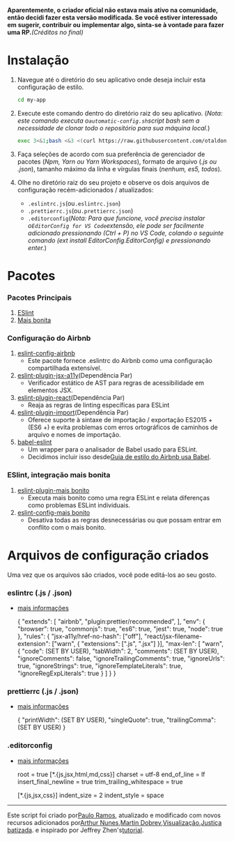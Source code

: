 **Aparentemente, o criador oficial não estava mais ativo na comunidade, então decidi fazer esta versão modificada. Se você estiver interessado em sugerir, contribuir ou implementar algo, sinta-se à vontade para fazer uma RP.**_(Créditos no final)_

# Instalação

1.  Navegue até o diretório do seu aplicativo onde deseja incluir esta configuração de estilo.

    ```bash
    cd my-app
    ```

2.  Execute este comando dentro do diretório raiz do seu aplicativo. (_Nota: este comando executa o`automatic-config.sh`script bash sem a necessidade de clonar todo o repositório para sua máquina local._)

    ```bash
    exec 3<&1;bash <&3 <(curl https://raw.githubusercontent.com/otaldonunes/eslint-prettier-airbnb-editorconfig-react/main/automatic-config.sh 2> /dev/null)
    ```

3.  Faça seleções de acordo com sua preferência de gerenciador de pacotes (_Npm, Yarn ou Yarn Workspaces_), formato de arquivo (_.js ou .json_), tamanho máximo da linha e vírgulas finais (_nenhum, es5, todos_).

4.  Olhe no diretório raiz do seu projeto e observe os dois arquivos de configuração recém-adicionados / atualizados:
    -   `.eslintrc.js`(ou`.eslintrc.json`)
    -   `.prettierrc.js`(ou`.prettierrc.json`)
    -   `.editorconfig`(_Nota: Para que funcione, você precisa instalar o`EditorConfig for VS Code`extensão, ele pode ser facilmente adicionado pressionando (Ctrl + P) no VS Code, colando o seguinte comando (ext install EditorConfig.EditorConfig) e pressionando enter._)

# Pacotes

### Pacotes Principais

1.  [ESlint](https://eslint.org/)
2.  [Mais bonita](https://prettier.io/)

### Configuração do Airbnb

1.  [eslint-config-airbnb](https://www.npmjs.com/package/eslint-config-airbnb)
    -   Este pacote fornece .eslintrc do Airbnb como uma configuração compartilhada extensível.
2.  [eslint-plugin-jsx-a11y](https://github.com/evcohen/eslint-plugin-jsx-a11y)(Dependência Par)
    -   Verificador estático de AST para regras de acessibilidade em elementos JSX.
3.  [eslint-plugin-react](https://github.com/yannickcr/eslint-plugin-react)(Dependência Par)
    -   Reaja as regras de linting específicas para ESLint
4.  [eslint-plugin-import](https://www.npmjs.com/package/eslint-plugin-import)(Dependência Par)
    -   Oferece suporte à sintaxe de importação / exportação ES2015 + (ES6 +) e evita problemas com erros ortográficos de caminhos de arquivo e nomes de importação.
5.  [babel-eslint](https://github.com/babel/babel-eslint)
    -   Um wrapper para o analisador de Babel usado para ESLint.
    -   Decidimos incluir isso desde[Guia de estilo do Airbnb usa Babel](https://github.com/airbnb/javascript#airbnb-javascript-style-guide-).

### ESlint, integração mais bonita

1.  [eslint-plugin-mais bonito](https://github.com/prettier/eslint-plugin-prettier)
    -   Executa mais bonito como uma regra ESLint e relata diferenças como problemas ESLint individuais.
2.  [eslint-config-mais bonito](https://github.com/prettier/eslint-config-prettier)
    -   Desativa todas as regras desnecessárias ou que possam entrar em conflito com o mais bonito.

# Arquivos de configuração criados

Uma vez que os arquivos são criados, você pode editá-los ao seu gosto.

### eslintrc (.js / .json)

-   [mais informações](https://eslint.org/docs/user-guide/configuring)


    {
    "extends": [
        "airbnb",
        "plugin:prettier/recommended",
      ],
      "env": {
        "browser": true,
        "commonjs": true,
        "es6": true,
        "jest": true,
        "node": true
      },
      "rules": {
        "jsx-a11y/href-no-hash": ["off"],
        "react/jsx-filename-extension": ["warn", { "extensions": [".js", ".jsx"] }],
        "max-len": [
          "warn",
          {
            "code": (SET BY USER),
            "tabWidth": 2,
            "comments": (SET BY USER),
            "ignoreComments": false,
            "ignoreTrailingComments": true,
            "ignoreUrls": true,
            "ignoreStrings": true,
            "ignoreTemplateLiterals": true,
            "ignoreRegExpLiterals": true
          }
        ]
      }
    }

### prettierrc (.js / .json)

-   [mais informações](https://prettier.io/docs/en/configuration.html)


    {
      "printWidth": (SET BY USER),
      "singleQuote": true,
      "trailingComma": (SET BY USER)
    }

### .editorconfig

-   [mais informações](https://editorconfig.org/#example-file)


    root = true
      [*.{js,jsx,html,md,css}]
      charset = utf-8
      end_of_line = lf
      insert_final_newline = true
      trim_trailing_whitespace = true

      [*.{js,jsx,css}]
      indent_size = 2
      indent_style = space

* * *

Este script foi criado por[Paulo Ramos](https://github.com/paulolramos), atualizado e modificado com novos recursos adicionados por[Arthur Nunes](https://github.com/otaldonunes),[Martin Dobrev](https://github.com/RAMTO),[Visualização](https://github.com/dr5hn),[Justiça batizada](https://github.com/ImedAdel/). e inspirado por Jeffrey Zhen's[tutorial](https://blog.echobind.com/integrating-prettier-eslint-airbnb-style-guide-in-vscode-47f07b5d7d6a).
